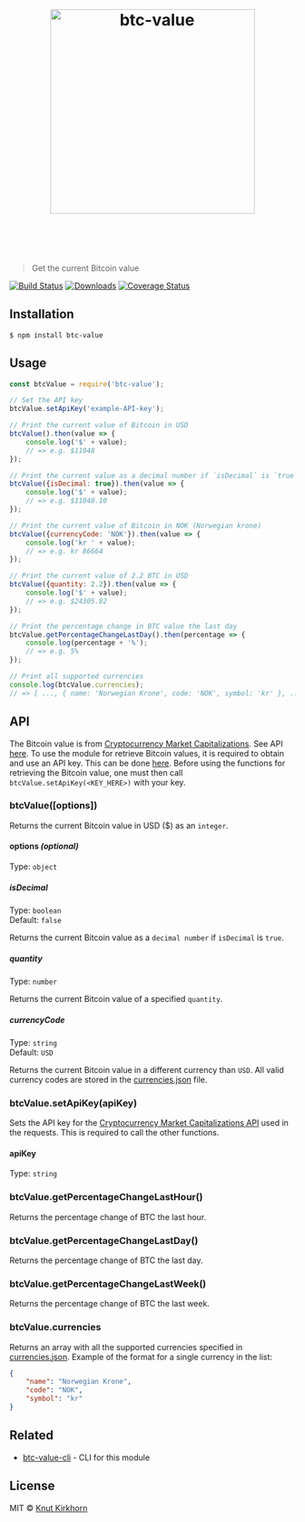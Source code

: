 <h1 align="center">
	<br>
	<br>
	<img width="360" src="https://raw.githubusercontent.com/knutkirkhorn/btc-value/main/media/logo.svg" alt="btc-value">
	<br>
	<br>
	<br>
</h1>

> Get the current Bitcoin value

[![Build Status](https://travis-ci.org/knutkirkhorn/btc-value.svg?branch=main)](https://travis-ci.org/knutkirkhorn/btc-value) [![Downloads](https://img.shields.io/npm/dm/btc-value.svg)](https://www.npmjs.com/package/btc-value) [![Coverage Status](https://coveralls.io/repos/github/knutkirkhorn/btc-value/badge.svg?branch=main)](https://coveralls.io/github/knutkirkhorn/btc-value?branch=main)

## Installation
```
$ npm install btc-value
```

## Usage
```js
const btcValue = require('btc-value');

// Set the API key
btcValue.setApiKey('example-API-key');

// Print the current value of Bitcoin in USD
btcValue().then(value => {
    console.log('$' + value);
    // => e.g. $11048
});

// Print the current value as a decimal number if `isDecimal` is `true`
btcValue({isDecimal: true}).then(value => {
    console.log('$' + value);
    // => e.g. $11048.10
});

// Print the current value of Bitcoin in NOK (Norwegian krone)
btcValue({currencyCode: 'NOK'}).then(value => {
    console.log('kr ' + value);
    // => e.g. kr 86664
});

// Print the current value of 2.2 BTC in USD
btcValue({quantity: 2.2}).then(value => {
    console.log('$' + value);
    // => e.g. $24305.82
});

// Print the percentage change in BTC value the last day
btcValue.getPercentageChangeLastDay().then(percentage => {
    console.log(percentage + '%');
    // => e.g. 5%
});

// Print all supported currencies
console.log(btcValue.currencies);
// => [ ..., { name: 'Norwegian Krone', code: 'NOK', symbol: 'kr' }, ... ]
```

## API
The Bitcoin value is from [Cryptocurrency Market Capitalizations](https://coinmarketcap.com/). See API [here](https://coinmarketcap.com/api/). To use the module for retrieve Bitcoin values, it is required to obtain and use an API key. This can be done [here](https://coinmarketcap.com/api/). Before using the functions for retrieving the Bitcoin value, one must then call `btcValue.setApiKey(<KEY_HERE>)` with your key.
### btcValue([options])
Returns the current Bitcoin value in USD ($) as an `integer`.

#### options ***(optional)***
Type: `object`

##### isDecimal
Type: `boolean`<br>
Default: `false`

Returns the current Bitcoin value as a `decimal number` if `isDecimal` is `true`.

##### quantity
Type: `number`

Returns the current Bitcoin value of a specified `quantity`.

##### currencyCode
Type: `string`<br>
Default: `USD`

Returns the current Bitcoin value in a different currency than `USD`. All valid currency codes are stored in the [currencies.json](currencies.json) file.

### btcValue.setApiKey(apiKey)
Sets the API key for the [Cryptocurrency Market Capitalizations API](https://coinmarketcap.com/api/) used in the requests. This is required to call the other functions.

#### apiKey
Type: `string`<br>

### btcValue.getPercentageChangeLastHour()
Returns the percentage change of BTC the last hour.

### btcValue.getPercentageChangeLastDay()
Returns the percentage change of BTC the last day.

### btcValue.getPercentageChangeLastWeek()
Returns the percentage change of BTC the last week.

### btcValue.currencies
Returns an array with all the supported currencies specified in [currencies.json](currencies.json).
Example of the format for a single currency in the list:
```json
{
    "name": "Norwegian Krone",
    "code": "NOK",
    "symbol": "kr"
}
```

## Related
- [btc-value-cli](https://github.com/knutkirkhorn/btc-value-cli) - CLI for this module

## License
MIT © [Knut Kirkhorn](LICENSE)
